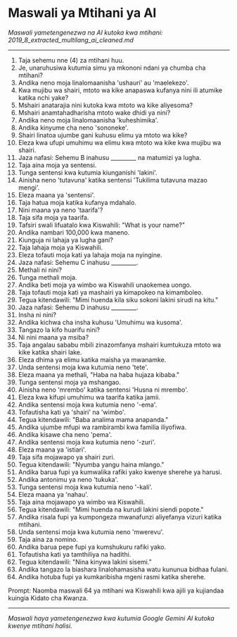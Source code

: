 # Maswali ya Mtihani ya AI
*Maswali yametengenezwa na AI kutoka kwa mtihani: 2019_8_extracted_multilang_ai_cleaned.md*

---

1.  Taja sehemu nne (4) za mtihani huu.
2.  Je, unaruhusiwa kutumia simu ya mkononi ndani ya chumba cha mtihani?
3.  Andika neno moja linalomaanisha 'ushauri' au 'maelekezo'.
4.  Kwa mujibu wa shairi, mtoto wa kike anapaswa kufanya nini ili atumike katika nchi yake?
5.  Mshairi anatarajia nini kutoka kwa mtoto wa kike aliyesoma?
6.  Mshairi anamtahadharisha mtoto wake dhidi ya nini?
7.  Andika neno moja linalomaanisha 'kuheshimika'.
8.  Andika kinyume cha neno 'sononeke'.
9.  Shairi linatoa ujumbe gani kuhusu elimu ya mtoto wa kike?
10. Eleza kwa ufupi umuhimu wa elimu kwa mtoto wa kike kwa mujibu wa shairi.
11. Jaza nafasi: Sehemu B inahusu _________ na matumizi ya lugha.
12. Taja aina moja ya sentensi.
13. Tunga sentensi kwa kutumia kiunganishi 'lakini'.
14. Ainisha neno 'tutavuna' katika sentensi 'Tukilima tutavuna mazao mengi'.
15. Eleza maana ya 'sentensi'.
16. Taja hatua moja katika kufanya mdahalo.
17. Nini maana ya neno 'taarifa'?
18. Taja sifa moja ya taarifa.
19. Tafsiri swali lifuatalo kwa Kiswahili: "What is your name?"
20. Andika nambari 100,000 kwa maneno.
21. Kiunguja ni lahaja ya lugha gani?
22. Taja lahaja moja ya Kiswahili.
23. Eleza tofauti moja kati ya lahaja moja na nyingine.
24. Jaza nafasi: Sehemu C inahusu _________.
25. Methali ni nini?
26. Tunga methali moja.
27. Andika beti moja ya wimbo wa Kiswahili unaokemea uongo.
28. Taja tofauti moja kati ya mashairi ya kimapokeo na kimamboleo.
29. Tegua kitendawili: "Mimi huenda kila siku sokoni lakini sirudi na kitu."
30. Jaza nafasi: Sehemu D inahusu _________.
31. Insha ni nini?
32. Andika kichwa cha insha kuhusu 'Umuhimu wa kusoma'.
33. Tangazo la kifo huarifu nini?
34. Ni nini maana ya msiba?
35. Taja angalau sababu mbili zinazomfanya mshairi kumtukuza mtoto wa kike katika shairi lake.
36. Eleza dhima ya elimu katika maisha ya mwanamke.
37. Unda sentensi moja kwa kutumia neno 'tete'.
38. Eleza maana ya methali, "Haba na haba hujaza kibaba."
39. Tunga sentensi moja ya mshangao.
40. Ainisha neno 'mrembo' katika sentensi 'Husna ni mrembo'.
41. Eleza kwa kifupi umuhimu wa taarifa katika jamii.
42. Andika sentensi moja kwa kutumia neno '-ema'.
43. Tofautisha kati ya 'shairi' na 'wimbo'.
44. Tegua kitendawili: "Baba analima mama anapanda."
45. Andika ujumbe mfupi wa rambirambi kwa familia iliyofiwa.
46. Andika kisawe cha neno 'pema'.
47. Andika sentensi moja kwa kutumia neno '-zuri'.
48. Eleza maana ya 'istiari'.
49. Taja sifa mojawapo ya shairi zuri.
50. Tegua kitendawili: "Nyumba yangu haina mlango."
51. Andika barua fupi ya kumwalika rafiki yako kwenye sherehe ya harusi.
52. Andika antonimu ya neno 'tukuka'.
53. Tunga sentensi moja kwa kutumia neno '-kali'.
54. Eleza maana ya 'nahau'.
55. Taja aina mojawapo ya wimbo wa Kiswahili.
56. Tegua kitendawili: "Mimi huenda na kurudi lakini siendi popote."
57. Andika risala fupi ya kumpongeza mwanafunzi aliyefanya vizuri katika mtihani.
58. Unda sentensi moja kwa kutumia neno 'mwerevu'.
59. Taja aina za nomino.
60. Andika barua pepe fupi ya kumshukuru rafiki yako.
61. Tofautisha kati ya tamthiliya na hadithi.
62. Tegua kitendawili: "Nina kinywa lakini sisemi."
63. Andika tangazo la biashara linalohamasisha watu kununua bidhaa fulani.
64. Andika hotuba fupi ya kumkaribisha mgeni rasmi katika sherehe.

Prompt: Naomba maswali 64 ya mtihani wa Kiswahili kwa ajili ya kujiandaa kuingia Kidato cha Kwanza.

---
*Maswali haya yametengenezwa kwa kutumia Google Gemini AI kutoka kwenye mtihani halisi.*
